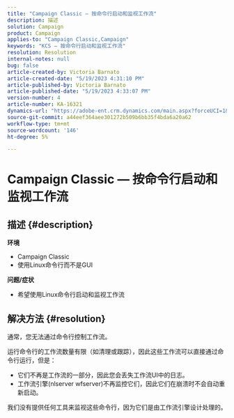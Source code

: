 ```yaml
---
title: "Campaign Classic — 按命令行启动和监视工作流"
description: 描述
solution: Campaign
product: Campaign
applies-to: "Campaign Classic,Campaign"
keywords: "KCS — 按命令行启动和监视工作流"
resolution: Resolution
internal-notes: null
bug: false
article-created-by: Victoria Barnato
article-created-date: "5/19/2023 4:31:10 PM"
article-published-by: Victoria Barnato
article-published-date: "5/19/2023 4:33:07 PM"
version-number: 4
article-number: KA-16321
dynamics-url: "https://adobe-ent.crm.dynamics.com/main.aspx?forceUCI=1&pagetype=entityrecord&etn=knowledgearticle&id=fcca288b-62f6-ed11-8848-6045bd0065b6"
source-git-commit: a44eef364aee301272b509b6bb35f4bda6a20a62
workflow-type: tm+mt
source-wordcount: '146'
ht-degree: 5%

---
```


# Campaign Classic — 按命令行启动和监视工作流

## 描述 {#description}

<b>环境</b>
- Campaign Classic
- 使用Linux命令行而不是GUI

<b>问题/症状</b>
- 希望使用Linux命令行启动和监视工作流



## 解决方法 {#resolution}


通常，您无法通过命令行控制工作流。

运行命令行的工作流数量有限（如清理或跟踪），因此这些工作流可以直接通过命令行运行，但是：

- 它们不再是工作流的一部分，因此您会丢失工作流UI中的日志。
- 工作流引擎(nlserver wfserver)不再监控它们，因此它们在崩溃时不会自动重新启动。


我们没有提供任何工具来监视这些命令行，因为它们是由工作流引擎设计处理的。
